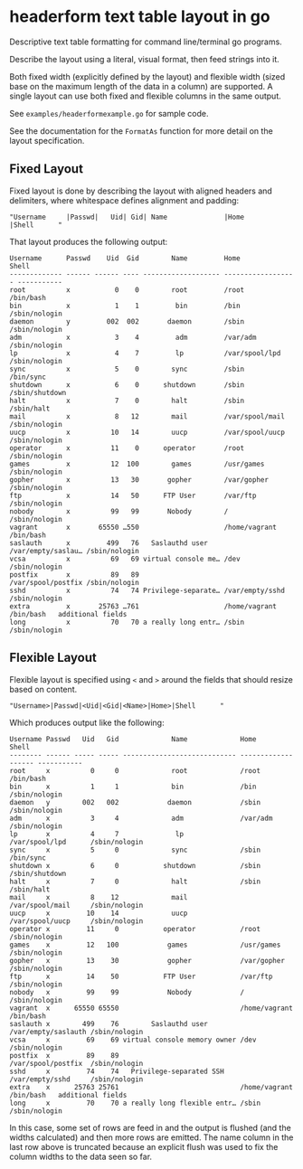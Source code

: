 # headerform text table layout in go

Descriptive text table formatting for command line/terminal go programs.

Describe the layout using a literal, visual format, then feed strings into it.

Both fixed width (explicitly defined by the layout) and flexible width (sized base on the maximum
length of the data in a column) are supported.  A single layout can use both fixed and flexible columns
in the same output.

See `examples/headerformexample.go` for sample code.

See the documentation for the `FormatAs` function for more detail on the layout specification.

## Fixed Layout

Fixed layout is done by describing the layout with aligned headers and delimiters, where whitespace defines alignment and padding:
```
"Username     |Passwd|   Uid| Gid| Name              |Home              |Shell      "
```
That layout produces the following output:
```
Username      Passwd    Uid  Gid        Name         Home               Shell      
------------- ------ ------ ---- ------------------- ------------------ -----------
root          x           0    0        root         /root              /bin/bash  
bin           x           1    1         bin         /bin               /sbin/nologin
daemon        y         002  002       daemon        /sbin              /sbin/nologin
adm           x           3    4         adm         /var/adm           /sbin/nologin
lp            x           4    7         lp          /var/spool/lpd     /sbin/nologin
sync          x           5    0        sync         /sbin              /bin/sync  
shutdown      x           6    0      shutdown       /sbin              /sbin/shutdown
halt          x           7    0        halt         /sbin              /sbin/halt 
mail          x           8   12        mail         /var/spool/mail    /sbin/nologin
uucp          x          10   14        uucp         /var/spool/uucp    /sbin/nologin
operator      x          11    0      operator       /root              /sbin/nologin
games         x          12  100        games        /usr/games         /sbin/nologin
gopher        x          13   30       gopher        /var/gopher        /sbin/nologin
ftp           x          14   50      FTP User       /var/ftp           /sbin/nologin
nobody        x          99   99       Nobody        /                  /sbin/nologin
vagrant       x       65550 …550                     /home/vagrant      /bin/bash  
saslauth      x         499   76   Saslauthd user    /var/empty/saslau… /sbin/nologin
vcsa          x          69   69 virtual console me… /dev               /sbin/nologin
postfix       x          89   89                     /var/spool/postfix /sbin/nologin
sshd          x          74   74 Privilege-separate… /var/empty/sshd    /sbin/nologin
extra         x       25763 …761                     /home/vagrant      /bin/bash   additional fields
long          x          70   70 a really long entr… /sbin              /sbin/nologin
```

## Flexible Layout

Flexible layout is specified using `<` and `>` around the fields that should resize based on content.
```
"Username>|Passwd|<Uid|<Gid|<Name>|Home>|Shell      "
```
Which produces output like the following:
```
Username Passwd   Uid   Gid             Name             Home                Shell      
-------- ------ ----- ----- ---------------------------- ------------------- -----------
root     x          0     0             root             /root               /bin/bash  
bin      x          1     1             bin              /bin                /sbin/nologin
daemon   y        002   002            daemon            /sbin               /sbin/nologin
adm      x          3     4             adm              /var/adm            /sbin/nologin
lp       x          4     7              lp              /var/spool/lpd      /sbin/nologin
sync     x          5     0             sync             /sbin               /bin/sync  
shutdown x          6     0           shutdown           /sbin               /sbin/shutdown
halt     x          7     0             halt             /sbin               /sbin/halt 
mail     x          8    12             mail             /var/spool/mail     /sbin/nologin
uucp     x         10    14             uucp             /var/spool/uucp     /sbin/nologin
operator x         11     0           operator           /root               /sbin/nologin
games    x         12   100            games             /usr/games          /sbin/nologin
gopher   x         13    30            gopher            /var/gopher         /sbin/nologin
ftp      x         14    50           FTP User           /var/ftp            /sbin/nologin
nobody   x         99    99            Nobody            /                   /sbin/nologin
vagrant  x      65550 65550                              /home/vagrant       /bin/bash  
saslauth x        499    76        Saslauthd user        /var/empty/saslauth /sbin/nologin
vcsa     x         69    69 virtual console memory owner /dev                /sbin/nologin
postfix  x         89    89                              /var/spool/postfix  /sbin/nologin
sshd     x         74    74   Privilege-separated SSH    /var/empty/sshd     /sbin/nologin
extra    x      25763 25761                              /home/vagrant       /bin/bash   additional fields
long     x         70    70 a really long flexible entr… /sbin               /sbin/nologin
```

In this case, some set of rows are feed in and the output is flushed (and the widths calculated) and then more rows are emitted.
The name column in the last row above is truncated because an explicit flush was used to fix the column widths to the data seen
so far.



